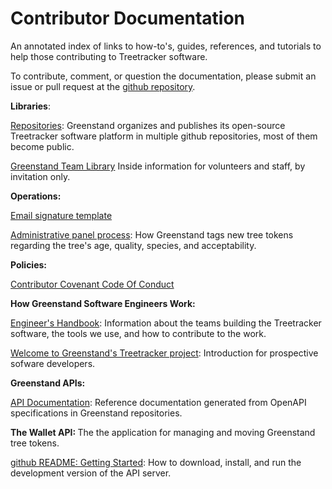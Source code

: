 <h1>Contributor Documentation</h1>
<p>An annotated index of links to how-to's, guides, references, and tutorials
to help those contributing to Treetracker software.</p>
<p>To contribute, comment, or question the documentation, please submit an issue or pull request at the 
<a href='https://github.com/Greenstand/greenstand-documentation'>github repository</a>.

<p><b>Libraries</b>: 
<p class='list'>
<a href='https://github.com/Greenstand'>Repositories</a>: </b>Greenstand organizes and publishes its open-source Treetracker software platform in multiple github repositories, most of them become public.</p>
<p class='list'>
<a href='https://app.gitbook.com/@greenstand/spaces'>Greenstand Team Library</a> Inside information for volunteers and staff, by invitation only.</p>

<p><b>Operations: </b></p>
<p class='list'>
<a href='https://greenstand.org/devbox/email-signature-template'>Email signature template</a></p>
<p class='list'>
<a href='https://greenstand.org/devbox/admin-panel-proccess'>Administrative panel process</a>: How Greenstand tags new tree tokens regarding the tree's age, quality, species, and acceptability.</p>

<p><b>Policies: </b></p>
<p class='list'>
<a href='https://docs.google.com/document/d/1OXcHTF2hTu-b3h5jbDP-uNaBOKgBogEB-C8aIRvmOP0/edit?usp=share_link'>Contributor Covenant Code Of Conduct</a></p>
</p>

<p><b>How Greenstand Software Engineers Work: </b></p>
<p class='list'>
<a href='https://greenstand.gitbook.io/engineering'>Engineer's Handbook</a>: Information about the teams building the Treetracker software, the tools we use, and how to contribute to the work.</p>
<p class='list'>
<a href='https://github.com/Greenstand/Greenstand-Overview/blob/master/README.md'>Welcome to Greenstand's Treetracker project</a>: Introduction for prospective sofware developers.</p>

<p><b>Greenstand APIs: </b></p>
<p class='list'>
<a href='https://greenstand.org/docs/contributor-docs/_swagger'>API Documentation</a>: Reference documentation generated from OpenAPI specifications in Greenstand repositories.</p>

<p><b>The Wallet API: </b>
The the application for managing and moving Greenstand tree tokens.</p>
<p class='list'>
<a href='https://github.com/Greenstand/treetracker-wallet-api/blob/master/README.md'>github README: Getting Started</a>: How to download, install, and run the development version of the API server.</p>


